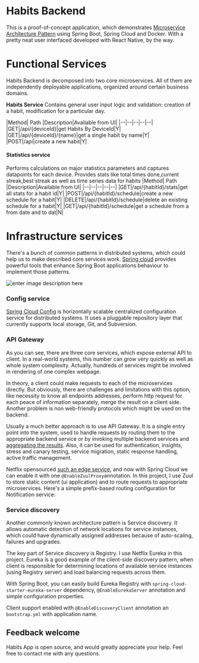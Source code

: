 # Habits Backend

This is a proof-of-concept application, which demonstrates [Microservice Architecture Pattern](http://martinfowler.com/microservices/) using Spring Boot, Spring Cloud and Docker. With a pretty neat user interfaced developed with React Native, by the way.

# Functional Services
Habits Backend is decomposed into two core microservices. All of them are independently deployable applications, organized around certain business domains.

**Habits Service**
Contains general user input logic and validation: creation of a habit, modification for a particular day.

|Method| Path |Description|Available from UI|
|--|--|--|--|--|
|GET|/api/{deviceId}|get Habits By DeviceId|Y|
|GET|/api/{deviceId}/{name}|get a single habit by name|Y|
|POST|/api|create a new habit|Y|


#### Statistics service

Performs calculations on major statistics parameters and captures datapoints for each device. Provides stats like total times done,current streak,best streak as well as time series data for habits
|Method| Path |Description|Available from UI|
|--|--|--|--|--|
|GET|/api/{habitId}/stats|get all stats for a habit id|Y|
|POST|/api/{habitId}/schedule|create a new schedule for a habit|Y|
|DELETE|/api/{habitId}/schedule|delete an existing schedule for a habit|Y|
|GET|/api/{habitId}/schedule|get a schedule from a from date and to dat|N|


# Infrastructure services
There's a bunch of common patterns in distributed systems, which could help us to make described core services work. [Spring cloud](http://projects.spring.io/spring-cloud/) provides powerful tools that enhance Spring Boot applications behaviour to implement those patterns.

![enter image description here](https://lh3.googleusercontent.com/dcboR3wdriFe6DjnnaMNxeDnH0hOEdqPi3nmcaZuqCszn4T3WH7PxcNXo2_17NXaIOhMJBxLveFh)

### Config service

[Spring Cloud Config](http://cloud.spring.io/spring-cloud-config/spring-cloud-config.html)  is horizontally scalable centralized configuration service for distributed systems. It uses a pluggable repository layer that currently supports local storage, Git, and Subversion.

### API Gateway

As you can see, there are three core services, which expose external API to client. In a real-world systems, this number can grow very quickly as well as whole system complexity. Actually, hundreds of services might be involved in rendering of one complex webpage.

In theory, a client could make requests to each of the microservices directly. But obviously, there are challenges and limitations with this option, like necessity to know all endpoints addresses, perform http request for each peace of information separately, merge the result on a client side. Another problem is non web-friendly protocols which might be used on the backend.

Usually a much better approach is to use API Gateway. It is a single entry point into the system, used to handle requests by routing them to the appropriate backend service or by invoking multiple backend services and  [aggregating the results](http://techblog.netflix.com/2013/01/optimizing-netflix-api.html). Also, it can be used for authentication, insights, stress and canary testing, service migration, static response handling, active traffic management.

Netflix opensourced  [such an edge service](http://techblog.netflix.com/2013/06/announcing-zuul-edge-service-in-cloud.html), and now with Spring Cloud we can enable it with one  `@EnableZuulProxy`annotation. In this project, I use Zuul to store static content (ui application) and to route requests to appropriate microservices. Here's a simple prefix-based routing configuration for Notification service:

### Service discovery

Another commonly known architecture pattern is Service discovery. It allows automatic detection of network locations for service instances, which could have dynamically assigned addresses because of auto-scaling, failures and upgrades.

The key part of Service discovery is Registry. I use Netflix Eureka in this project. Eureka is a good example of the client-side discovery pattern, when client is responsible for determining locations of available service instances (using Registry server) and load balancing requests across them.

With Spring Boot, you can easily build Eureka Registry with  `spring-cloud-starter-eureka-server`  dependency,  `@EnableEurekaServer`  annotation and simple configuration properties.

Client support enabled with  `@EnableDiscoveryClient`  annotation an  `bootstrap.yml`  with application name.

## Feedback welcome

Habits App is open source, and would greatly appreciate your help. Feel free to contact me with any questions.

